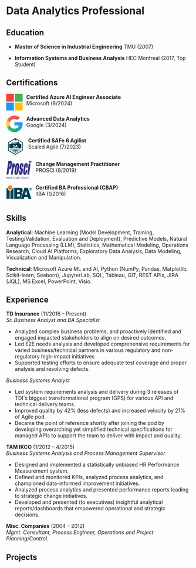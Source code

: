 # Data Analytics Professional

## Education
- **Master of Science in Industrial Engineering**
TMU (2007)

- **Information Systems and Business Analysis**
HEC Montreal (2017, Top Student)

## Certifications
<img align="left" width="45" height="45" src="assets/img/Microsoft-Logo.png" style="margin-right: 10px;"> **Certified Azure AI Engineer Associate**<br>
Microsoft (6/2024)
<br clear="left"/>

<img align="left" width="45" height="45" src="assets/img/Google-Logo.png" style="margin-right: 10px;"> **Advanced Data Analytics**<br>
Google (3/2024)
<br clear="left"/>

<img align="left" width="50" height="50" src="assets/img/SAFe-Badge.png" style="margin-right: 10px;"> **Certified SAFe 6 Agilist**<br>
Scaled Agile (7/2023)
<br clear="left"/>

<img align="left"  width="70" height="50" src="assets/img/Prosci-Logo.png" style="margin-right: 10px;"> **Change Management Practitioner**<br>
PROSCI (8/2019)
<br clear="left"/>

<img align="left"  width="70" height="50" src="assets/img/IIBA-Logo.png" style="margin-right: 10px;"> **Certified BA Professional (CBAP)**<br>
IIBA (1/2016)
<br clear="left"/>

## Skills
**Analytical**: Machine Learning (Model Development, Training, Testing/Validation, Evaluation and Deployment), Predictive Models, Natural Language Processing (LLM), Statistics, Mathematical Modeling, Operations Research, Cloud AI Platforms, Exploratory Data Analysis, Data Modeling, Visualization and Manipulation.

**Technical**: Microsoft Azure ML and AI, Python (NumPy, Pandas, Matplotlib, Scikit-learn, Seaborn), JupyterLab, SQL, Tableau, GIT, REST APIs, JIRA (JQL), MS Excel, PowerPoint, Visio.

## Experience
**TD Insurance** (11/2016 – Present)<br>
*Sr. Business Analyst and BA Specialist*
- Analyzed complex business problems, and proactively identified and engaged impacted stakeholders to align on desired outcomes.
- Led E2E needs analysis and developed comprehensive requirements for varied business/technical partners in various regulatory and non-regulatory high-impact initiatives
- Supported testing efforts to ensure adequate test coverage and proper analysis and resolving defects.

*Business Systems Analyst*
- Led system requirements analysis and delivery during 3 releases of TDI's biggest transformational program (GPS) for various API and technical delivery teams.
- Improved quality by 42% (less defects) and increased velocity by 21% of Agile pod.
- Became the point of reference shortly after joining the pod by developing overarching yet simplified technical specifications for managed APIs to support the team to deliver with impact and quality.

**TAM IKCO** (1/2012 – 4/2015)<br>
*Business Systems Analysis and Process Management Supervisor*
- Designed and implemented a statistically unbiased HR Performance Measurement system.
- Defined and monitored KPIs, analyzed process analytics, and championed data-informed improvement initiatives.
- Analyzed process analytics and presented performance reports leading to strategic change initiatives.
- Developed and presented (to executives) insightful analytical reports/dashboards that empowered operational and strategic decisions.

**Misc. Companies** (2004 – 2012)<br>
*Mgmt. Consultant, Process Engineer, Operations and Project Planning/Control.*

## Projects

